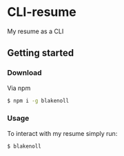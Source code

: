 # CLI-resume
My resume as a CLI
## Getting started

### Download
Via npm
```bash
$ npm i -g blakenoll
```

### Usage
To interact with my resume simply run:

```bash
$ blakenoll
```

